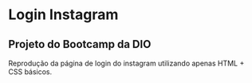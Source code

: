 # Login Instagram

## Projeto do Bootcamp da DIO

Reprodução da página de login do instagram utilizando apenas HTML + CSS básicos.